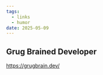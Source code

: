 ```yaml
---
tags:
  - links
  - humor
date: 2025-05-09
---
```


## Grug Brained Developer
https://grugbrain.dev/